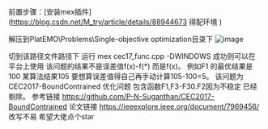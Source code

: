 前置步骤：[安装mex插件] (https://blog.csdn.net/M_try/article/details/88944673 得配环境 )

解压到PlatEMO\Problems\Single-objective optimization目录下
![image](https://github.com/user-attachments/assets/990ecf59-08b6-4fc0-a842-485ae874eb4e)

切到该路径文件路径下
运行   mex cec17_func.cpp -DWINDOWS 成功则可以在 平台上使用
该问题的结果不是误差值f(x)-f(*) 而是f(x)。
例如F1 的最优结果是100 某算法结果105 要想算误差值得自己再手动计算105-100=5。
该问题为CEC2017-BoundContrained 优化问题 包含函数F1,F3-F30.F2因为不稳定 已经剔除。
参考链接 https://github.com/P-N-Suganthan/CEC2017-BoundContrained
论文链接 https://ieeexplore.ieee.org/document/7969456/
改写不易 希望大佬点个star


